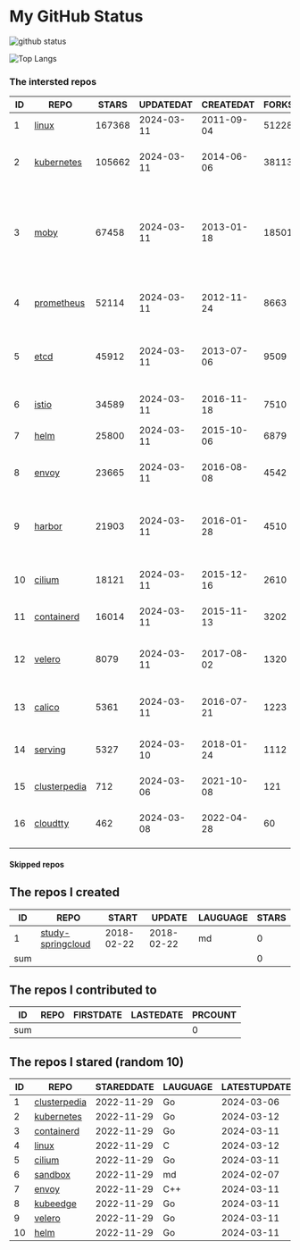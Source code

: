 # My GitHub Status

<img src="https://github-readme-stats-1.yihong0618.vercel.app/api?username=daoqingniu&show_icons=true&&&hide_title=true&count_private=true" alt="github status" />

![Top Langs](https://github-readme-stats-1.yihong0618.vercel.app/api/top-langs/?username=daoqingniu&layout=compact)

<!--START_SECTION:github_repos-->
### The intersted repos
| ID |                              REPO                               | STARS  | UPDATEDAT  | CREATEDAT  | FORKSCOUNT |                                                DESCRIPTIONS                                                |
|----|-----------------------------------------------------------------|--------|------------|------------|------------|------------------------------------------------------------------------------------------------------------|
|  1 | [linux](https://github.com/torvalds/linux)                      | 167368 | 2024-03-11 | 2011-09-04 |      51228 | Linux kernel source tree                                                                                   |
|  2 | [kubernetes](https://github.com/kubernetes/kubernetes)          | 105662 | 2024-03-11 | 2014-06-06 |      38113 | Production-Grade Container Scheduling and Management                                                       |
|  3 | [moby](https://github.com/moby/moby)                            |  67458 | 2024-03-11 | 2013-01-18 |      18501 | The Moby Project - a collaborative project for the container ecosystem to assemble container-based systems |
|  4 | [prometheus](https://github.com/prometheus/prometheus)          |  52114 | 2024-03-11 | 2012-11-24 |       8663 | The Prometheus monitoring system and time series database.                                                 |
|  5 | [etcd](https://github.com/etcd-io/etcd)                         |  45912 | 2024-03-11 | 2013-07-06 |       9509 | Distributed reliable key-value store for the most critical data of a distributed system                    |
|  6 | [istio](https://github.com/istio/istio)                         |  34589 | 2024-03-11 | 2016-11-18 |       7510 | Connect, secure, control, and observe services.                                                            |
|  7 | [helm](https://github.com/helm/helm)                            |  25800 | 2024-03-11 | 2015-10-06 |       6879 | The Kubernetes Package Manager                                                                             |
|  8 | [envoy](https://github.com/envoyproxy/envoy)                    |  23665 | 2024-03-11 | 2016-08-08 |       4542 | Cloud-native high-performance edge/middle/service proxy                                                    |
|  9 | [harbor](https://github.com/goharbor/harbor)                    |  21903 | 2024-03-11 | 2016-01-28 |       4510 | An open source trusted cloud native registry project that stores, signs, and scans content.                |
| 10 | [cilium](https://github.com/cilium/cilium)                      |  18121 | 2024-03-11 | 2015-12-16 |       2610 | eBPF-based Networking, Security, and Observability                                                         |
| 11 | [containerd](https://github.com/containerd/containerd)          |  16014 | 2024-03-11 | 2015-11-13 |       3202 | An open and reliable container runtime                                                                     |
| 12 | [velero](https://github.com/vmware-tanzu/velero)                |   8079 | 2024-03-11 | 2017-08-02 |       1320 | Backup and migrate Kubernetes applications and their persistent volumes                                    |
| 13 | [calico](https://github.com/projectcalico/calico)               |   5361 | 2024-03-11 | 2016-07-21 |       1223 | Cloud native networking and network security                                                               |
| 14 | [serving](https://github.com/knative/serving)                   |   5327 | 2024-03-10 | 2018-01-24 |       1112 | Kubernetes-based, scale-to-zero, request-driven compute                                                    |
| 15 | [clusterpedia](https://github.com/clusterpedia-io/clusterpedia) |    712 | 2024-03-06 | 2021-10-08 |        121 | The Encyclopedia of Kubernetes clusters                                                                    |
| 16 | [cloudtty](https://github.com/cloudtty/cloudtty)                |    462 | 2024-03-08 | 2022-04-28 |         60 | A Friendly Kubernetes CloudShell (Web Terminal) !                                                          |



#### Skipped repos
<!--END_SECTION:github_repos-->

<!--START_SECTION:my_github-->
## The repos I created
| ID  |                                 REPO                                 |   START    |   UPDATE   | LAUGUAGE | STARS |
|-----|----------------------------------------------------------------------|------------|------------|----------|-------|
|   1 | [study-springcloud](https://github.com/daoqingniu/study-springcloud) | 2018-02-22 | 2018-02-22 | md       |     0 |
| sum |                                                                      |            |            |          |     0 |

## The repos I contributed to
| ID  | REPO | FIRSTDATE | LASTEDATE | PRCOUNT |
|-----|------|-----------|-----------|---------|
| sum |      |           |           |       0 |

## The repos I stared (random 10)
| ID |                              REPO                               | STAREDDATE | LAUGUAGE | LATESTUPDATE |
|----|-----------------------------------------------------------------|------------|----------|--------------|
|  1 | [clusterpedia](https://github.com/clusterpedia-io/clusterpedia) | 2022-11-29 | Go       | 2024-03-06   |
|  2 | [kubernetes](https://github.com/kubernetes/kubernetes)          | 2022-11-29 | Go       | 2024-03-12   |
|  3 | [containerd](https://github.com/containerd/containerd)          | 2022-11-29 | Go       | 2024-03-11   |
|  4 | [linux](https://github.com/torvalds/linux)                      | 2022-11-29 | C        | 2024-03-12   |
|  5 | [cilium](https://github.com/cilium/cilium)                      | 2022-11-29 | Go       | 2024-03-11   |
|  6 | [sandbox](https://github.com/cncf/sandbox)                      | 2022-11-29 | md       | 2024-02-07   |
|  7 | [envoy](https://github.com/envoyproxy/envoy)                    | 2022-11-29 | C++      | 2024-03-11   |
|  8 | [kubeedge](https://github.com/kubeedge/kubeedge)                | 2022-11-29 | Go       | 2024-03-11   |
|  9 | [velero](https://github.com/vmware-tanzu/velero)                | 2022-11-29 | Go       | 2024-03-11   |
| 10 | [helm](https://github.com/helm/helm)                            | 2022-11-29 | Go       | 2024-03-11   |

<!--END_SECTION:my_github-->
